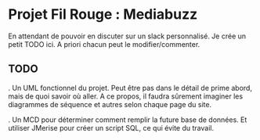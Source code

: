# Projet Fil Rouge : Mediabuzz

En attendant de pouvoir en discuter sur un slack personnalisé. Je crée un petit TODO ici. A priori chacun peut le modifier/commenter.

## TODO
. Un UML fonctionnel du projet. Peut être pas dans le détail de prime abord, mais de quoi savoir où aller.
  A ce propos, il faudra sûrement imaginer les diagrammes de séquence et autres selon chaque page du site.
  
. Un MCD pour déterminer comment remplir la future base de données. Et utiliser JMerise pour créer un script SQL, ce qui évite du travail.
